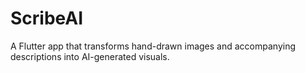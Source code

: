 # ScribeAI
A Flutter app that transforms hand-drawn images and accompanying descriptions into AI-generated visuals.
